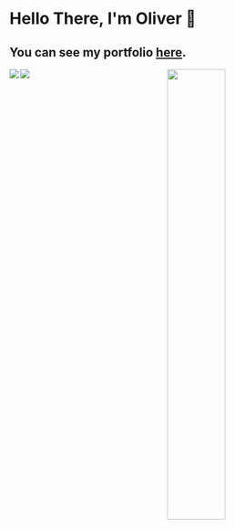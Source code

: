 # Hello There, I'm Oliver 👋
## You can see my portfolio [here](https://github.io/portfolio-website).

<img align="left" src="https://github-readme-stats.vercel.app/api?username=olivertemple&show_icons=true&hide_border=true&&count_private=true&title_color=2E4359&icon_color=F05454&text_color=222831"/>
<img align="right" width="45%" align="right" src="https://github-readme-stats.vercel.app/api/wakatime?username=olivertemple"/>


<img src="https://github-readme-stats.vercel.app/api/top-langs/?username=olivertemple">



